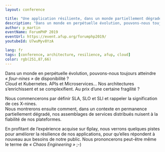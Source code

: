 ```yaml
---
layout: conference

title: "Une application résiliente, dans un monde partiellement dégradé"
description: "Dans un monde en perpétuelle évolution, pouvons-nous toujours atteindre « four-nines » de disponibilité ? Cloud et Kubernetes. APIs et Microservices… Nos architectures s’enrichissent et se complexifient. Au prix d’une certaine fragilité ?"
author: p_martin
eventName: ForumPHP 2019
eventUrl: https://event.afup.org/forumphp2019/
youtubeId: U7wuMyv8YzA

lang: fr
tags: [conference, architecture, resilience, afup, cloud]
color: rgb(251,87,66)
---
```


Dans un monde en perpétuelle évolution, pouvons-nous toujours atteindre *« four-nines »* de disponibilité ?  
Cloud et Kubernetes. APIs et Microservices… Nos architectures s’enrichissent et se complexifient. Au prix d’une certaine fragilité ?

Nous commencerons par définir SLA, SLO et SLI et rappeler la signification de ces X-nines.  
Nous montrerons ensuite comment, dans un contexte en permanence partiellement dégradé, nos assemblages de services distribués nuisent à la fiabilité de nos plateformes.

En profitant de l’expérience acquise sur 6play, nous verrons quelques pistes pour améliorer la résilience de nos applications, pour qu’elles répondent à nouveau aux besoins de notre public. Nous prononcerons peut-être même le terme de *« Chaos Engineering »* ;-)
